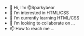 - 👋 Hi, I’m @Sparkybear
- 👀 I’m interested in HTML/CSS
- 🌱 I’m currently learning HTML/CSS
- 💞️ I’m looking to collaborate on ...
- 📫 How to reach me ...

<!---
Sparkybear/Sparkybear is a ✨ special ✨ repository because its `README.md` (this file) appears on your GitHub profile.
You can click the Preview link to take a look at your changes.
--->
